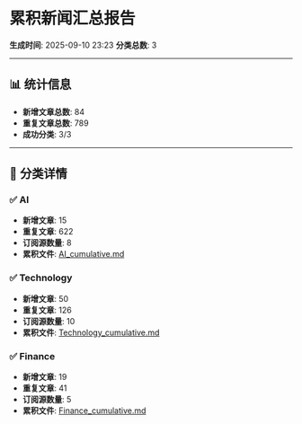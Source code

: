 # 累积新闻汇总报告

**生成时间**: 2025-09-10 23:23
**分类总数**: 3

---

## 📊 统计信息

- **新增文章总数**: 84
- **重复文章总数**: 789
- **成功分类**: 3/3

---

## 📂 分类详情

### ✅ AI
- **新增文章**: 15
- **重复文章**: 622
- **订阅源数量**: 8
- **累积文件**: [AI_cumulative.md](./AI_cumulative.md)

### ✅ Technology
- **新增文章**: 50
- **重复文章**: 126
- **订阅源数量**: 10
- **累积文件**: [Technology_cumulative.md](./Technology_cumulative.md)

### ✅ Finance
- **新增文章**: 19
- **重复文章**: 41
- **订阅源数量**: 5
- **累积文件**: [Finance_cumulative.md](./Finance_cumulative.md)
